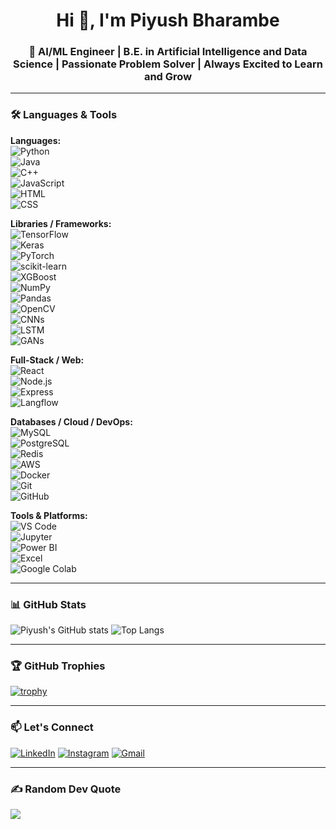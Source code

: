 <h1 align="center">Hi 👋, I'm Piyush Bharambe</h1>
<h3 align="center">🚀 AI/ML Engineer | B.E. in Artificial Intelligence and Data Science | Passionate Problem Solver | Always Excited to Learn and Grow</h3>

---

### 🛠️ Languages & Tools

**Languages:**  
![Python](https://img.shields.io/badge/-Python-3776AB?style=flat-square&logo=python&logoColor=white)  
![Java](https://img.shields.io/badge/-Java-007396?style=flat-square&logo=java&logoColor=white)  
![C++](https://img.shields.io/badge/-C++-00599C?style=flat-square&logo=c%2B%2B&logoColor=white)  
![JavaScript](https://img.shields.io/badge/-JavaScript-F7DF1E?style=flat-square&logo=javascript&logoColor=black)  
![HTML](https://img.shields.io/badge/-HTML-E34F26?style=flat-square&logo=html5&logoColor=white)  
![CSS](https://img.shields.io/badge/-CSS-1572B6?style=flat-square&logo=css3&logoColor=white)  

**Libraries / Frameworks:**  
![TensorFlow](https://img.shields.io/badge/-TensorFlow-FF6F00?style=flat-square&logo=tensorflow&logoColor=white)  
![Keras](https://img.shields.io/badge/-Keras-D00000?style=flat-square&logo=keras&logoColor=white)  
![PyTorch](https://img.shields.io/badge/-PyTorch-EE4C2C?style=flat-square&logo=pytorch&logoColor=white)  
![scikit-learn](https://img.shields.io/badge/-Scikit--learn-F7931E?style=flat-square&logo=scikit-learn&logoColor=white)  
![XGBoost](https://img.shields.io/badge/-XGBoost-FF9900?style=flat-square)  
![NumPy](https://img.shields.io/badge/-NumPy-013243?style=flat-square&logo=numpy&logoColor=white)  
![Pandas](https://img.shields.io/badge/-Pandas-150458?style=flat-square&logo=pandas&logoColor=white)  
![OpenCV](https://img.shields.io/badge/-OpenCV-5C3EE8?style=flat-square&logo=opencv&logoColor=white)  
![CNNs](https://img.shields.io/badge/-CNNs-4B0082?style=flat-square)  
![LSTM](https://img.shields.io/badge/-LSTM-8A2BE2?style=flat-square)  
![GANs](https://img.shields.io/badge/-GANs-DA70D6?style=flat-square)  

**Full-Stack / Web:**  
![React](https://img.shields.io/badge/-React-61DAFB?style=flat-square&logo=react&logoColor=black)  
![Node.js](https://img.shields.io/badge/-Node.js-339933?style=flat-square&logo=node.js&logoColor=white)  
![Express](https://img.shields.io/badge/-Express-000000?style=flat-square)  
![Langflow](https://img.shields.io/badge/-Langflow-FF6600?style=flat-square)  

**Databases / Cloud / DevOps:**  
![MySQL](https://img.shields.io/badge/-MySQL-4479A1?style=flat-square&logo=mysql&logoColor=white)  
![PostgreSQL](https://img.shields.io/badge/-PostgreSQL-336791?style=flat-square&logo=postgresql&logoColor=white)  
![Redis](https://img.shields.io/badge/-Redis-DC382D?style=flat-square&logo=redis&logoColor=white)  
![AWS](https://img.shields.io/badge/-AWS-232F3E?style=flat-square&logo=amazonaws&logoColor=white)  
![Docker](https://img.shields.io/badge/-Docker-2496ED?style=flat-square&logo=docker&logoColor=white)  
![Git](https://img.shields.io/badge/-Git-F05032?style=flat-square&logo=git&logoColor=white)  
![GitHub](https://img.shields.io/badge/-GitHub-181717?style=flat-square&logo=github)  

**Tools & Platforms:**  
![VS Code](https://img.shields.io/badge/-VSCode-007ACC?style=flat-square&logo=visual-studio-code&logoColor=white)  
![Jupyter](https://img.shields.io/badge/-Jupyter-F37626?style=flat-square&logo=jupyter&logoColor=white)  
![Power BI](https://img.shields.io/badge/-PowerBI-F2C811?style=flat-square&logo=powerbi&logoColor=black)  
![Excel](https://img.shields.io/badge/-Excel-217346?style=flat-square&logo=microsoft-excel&logoColor=white)  
![Google Colab](https://img.shields.io/badge/-Google%20Colab-F9AB00?style=flat-square&logo=google-colab&logoColor=white)




---

### 📊 GitHub Stats
![Piyush's GitHub stats](https://github-readme-stats.vercel.app/api?username=PiyushBharambe&show_icons=true&theme=radical)
![Top Langs](https://github-readme-stats.vercel.app/api/top-langs/?username=PiyushBharambe&layout=compact&theme=radical)

---

### 🏆 GitHub Trophies

[![trophy](https://github-profile-trophy.vercel.app/?username=PiyushBharambe&theme=onedark&margin-w=15&margin-h=15)](https://github.com/ryo-ma/github-profile-trophy)



---
### 📫 Let's Connect
[![LinkedIn](https://img.shields.io/badge/-LinkedIn-0077B5?style=flat-square&logo=linkedin&logoColor=white)](https://www.linkedin.com/in/piyush-bharambe-208895287)
[![Instagram](https://img.shields.io/badge/-Instagram-E4405F?style=flat-square&logo=instagram&logoColor=white)](https://www.instagram.com/piyush.__.bharambe__)
[![Gmail](https://img.shields.io/badge/-Gmail-D14836?style=flat-square&logo=gmail&logoColor=white)](mailto:piyushrb202@gmail.com)

---

<h3>✍️ Random Dev Quote</h3>

<p 
  <a href="https://github.com/PiyushSuthar/github-readme-quotes">
    <img src="https://quotes-github-readme.vercel.app/api?type=horizontal&theme=radical&quote=You%20don’t%20have%20to%20be%20great%20to%20start,%20but%20you%20have%20to%20start%20to%20be%20great.&author=Zig%20Ziglar" />
  </a>
</p>









